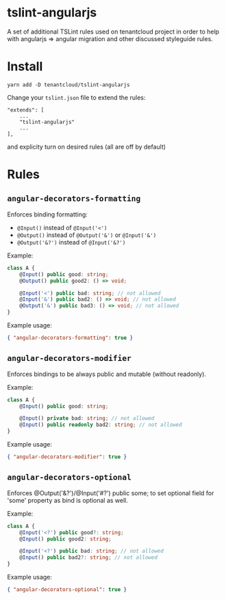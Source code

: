 # tslint-angularjs

A set of additional TSLint rules used on tenantcloud project in order to help with angularjs => angular migration and other discussed styleguide rules.

# Install

```
yarn add -D tenantcloud/tslint-angularjs
```

Change your `tslint.json` file to extend the rules:

```
"extends": [
    ...
    "tslint-angularjs"
    ...
],
```

and explicity turn on desired rules (all are off by default)

# Rules

## `angular-decorators-formatting`

Enforces binding formatting:
* `@Input()` instead of `@Input('<')`
* `@Output()` instead of `@Output('&')` or `@Input('&')`
* `@Output('&?')` instead of `@Input('&?')`

Example:

```ts
class A {
	@Input() public good: string;
	@Output() public good2: () => void;

	@Input('<') public bad: string; // not allowed
	@Input('&') public bad2: () => void; // not allowed
	@Output('&') public bad3: () => void; // not allowed
}
```

Example usage:

```json
{ "angular-decorators-formatting": true }
```

## `angular-decorators-modifier`

Enforces bindings to be always public and mutable (without readonly).

Example:

```ts
class A {
	@Input() public good: string;

	@Input() private bad: string; // not allowed
	@Input() public readonly bad2: string; // not allowed
}
```

Example usage:

```json
{ "angular-decorators-modifier": true }
```

## `angular-decorators-optional`

Enforces @Output('&?')/@Input('#?') public some; to set optional field for 'some' property as bind is optional as well.

Example:

```ts
class A {
	@Input('<?') public good?: string;
	@Input() public good2: string;

	@Input('<?') public bad: string; // not allowed
	@Input() public bad2?: string; // not allowed
}
```

Example usage:

```json
{ "angular-decorators-optional": true }
```
